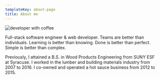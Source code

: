 ```yaml
---
templateKey: about-page
title: About me
---
```

![developer with coffee](/img/coffeeshopsquare.png)

Full-stack software engineer & web developer. Teams are better than individuals. Learning is better than knowing. Done is better than perfect. Simple is better than complex.

Previously, I attained a B.S. in Wood Products Engineering from SUNY ESF at Syracuse. I worked in the lumber and building materials industry from 2007 to 2016. I co-owned and operated a hot sauce business from 2012 to 2015.
